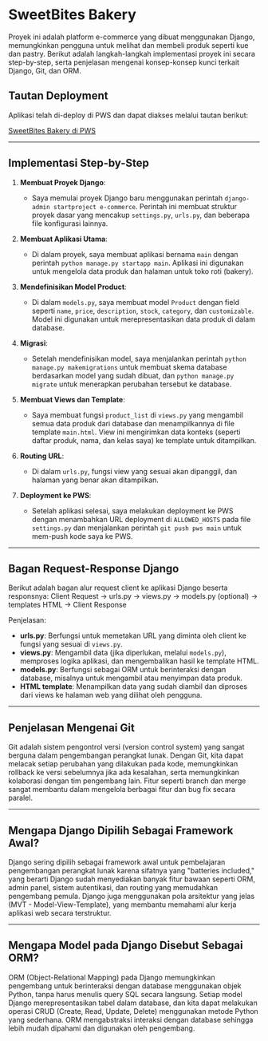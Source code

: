 # SweetBites Bakery

Proyek ini adalah platform e-commerce yang dibuat menggunakan Django, memungkinkan pengguna untuk melihat dan membeli produk seperti kue dan pastry. Berikut adalah langkah-langkah implementasi proyek ini secara step-by-step, serta penjelasan mengenai konsep-konsep kunci terkait Django, Git, dan ORM.

## Tautan Deployment
Aplikasi telah di-deploy di PWS dan dapat diakses melalui tautan berikut:

[SweetBites Bakery di PWS](http://username-anda-sweetbites.pbp.cs.ui.ac.id)

---

## Implementasi Step-by-Step

1. **Membuat Proyek Django**:
   - Saya memulai proyek Django baru menggunakan perintah `django-admin startproject e-commerce`. Perintah ini membuat struktur proyek dasar yang mencakup `settings.py`, `urls.py`, dan beberapa file konfigurasi lainnya.

2. **Membuat Aplikasi Utama**:
   - Di dalam proyek, saya membuat aplikasi bernama `main` dengan perintah `python manage.py startapp main`. Aplikasi ini digunakan untuk mengelola data produk dan halaman untuk toko roti (bakery).

3. **Mendefinisikan Model Product**:
   - Di dalam `models.py`, saya membuat model `Product` dengan field seperti `name`, `price`, `description`, `stock`, `category`, dan `customizable`. Model ini digunakan untuk merepresentasikan data produk di dalam database.

4. **Migrasi**:
   - Setelah mendefinisikan model, saya menjalankan perintah `python manage.py makemigrations` untuk membuat skema database berdasarkan model yang sudah dibuat, dan `python manage.py migrate` untuk menerapkan perubahan tersebut ke database.

5. **Membuat Views dan Template**:
   - Saya membuat fungsi `product_list` di `views.py` yang mengambil semua data produk dari database dan menampilkannya di file template `main.html`. View ini mengirimkan data konteks (seperti daftar produk, nama, dan kelas saya) ke template untuk ditampilkan.

6. **Routing URL**:
   - Di dalam `urls.py`, fungsi view yang sesuai akan dipanggil, dan halaman yang benar akan ditampilkan.

7. **Deployment ke PWS**:
   - Setelah aplikasi selesai, saya melakukan deployment ke PWS dengan menambahkan URL deployment di `ALLOWED_HOSTS` pada file `settings.py` dan menjalankan perintah `git push pws main` untuk mem-push kode saya ke PWS.

---

## Bagan Request-Response Django

Berikut adalah bagan alur request client ke aplikasi Django beserta responsnya:
Client Request -> urls.py -> views.py -> models.py (optional) -> templates HTML -> Client Response


Penjelasan:
- **urls.py**: Berfungsi untuk memetakan URL yang diminta oleh client ke fungsi yang sesuai di `views.py`.
- **views.py**: Mengambil data (jika diperlukan, melalui `models.py`), memproses logika aplikasi, dan mengembalikan hasil ke template HTML.
- **models.py**: Berfungsi sebagai ORM untuk berinteraksi dengan database, misalnya untuk mengambil atau menyimpan data produk.
- **HTML template**: Menampilkan data yang sudah diambil dan diproses dari views ke halaman web yang dilihat oleh pengguna.

---

## Penjelasan Mengenai Git

Git adalah sistem pengontrol versi (version control system) yang sangat berguna dalam pengembangan perangkat lunak. Dengan Git, kita dapat melacak setiap perubahan yang dilakukan pada kode, memungkinkan rollback ke versi sebelumnya jika ada kesalahan, serta memungkinkan kolaborasi dengan tim pengembang lain. Fitur seperti branch dan merge sangat membantu dalam mengelola berbagai fitur dan bug fix secara paralel.

---

## Mengapa Django Dipilih Sebagai Framework Awal?

Django sering dipilih sebagai framework awal untuk pembelajaran pengembangan perangkat lunak karena sifatnya yang "batteries included," yang berarti Django sudah menyediakan banyak fitur bawaan seperti ORM, admin panel, sistem autentikasi, dan routing yang memudahkan pengembang pemula. Django juga menggunakan pola arsitektur yang jelas (MVT - Model-View-Template), yang membantu memahami alur kerja aplikasi web secara terstruktur.

---

## Mengapa Model pada Django Disebut Sebagai ORM?

ORM (Object-Relational Mapping) pada Django memungkinkan pengembang untuk berinteraksi dengan database menggunakan objek Python, tanpa harus menulis query SQL secara langsung. Setiap model Django merepresentasikan tabel dalam database, dan kita dapat melakukan operasi CRUD (Create, Read, Update, Delete) menggunakan metode Python yang sederhana. ORM mengabstraksi interaksi dengan database sehingga lebih mudah dipahami dan digunakan oleh pengembang.



